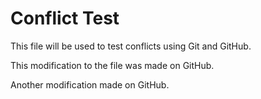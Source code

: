 # Conflict Test
This file will be used to test conflicts using Git and GitHub.

This modification to the file was made on GitHub.

Another modification made on GitHub.
